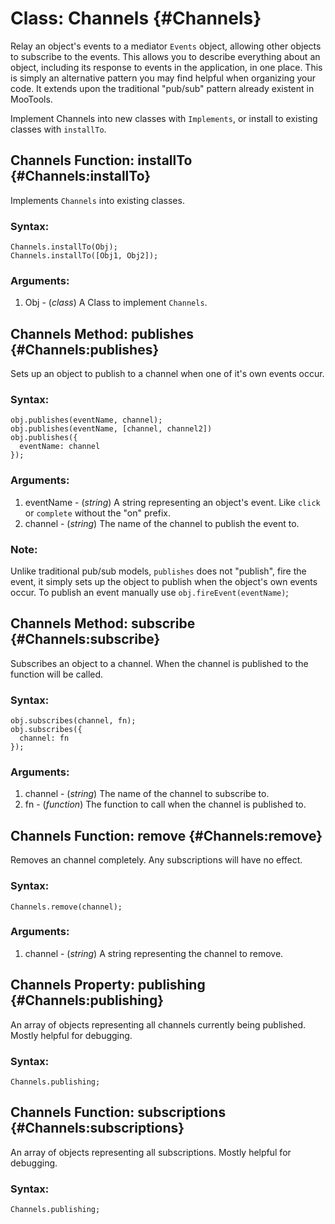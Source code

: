 Class: Channels {#Channels}
===========================

Relay an object's events to a mediator `Events` object, allowing other objects to subscribe to the events. This allows you to describe everything about an object, including its response to events in the application, in one place.  This is simply an alternative pattern you may find helpful when organizing your code.  It extends upon the traditional "pub/sub" pattern already existent in MooTools.

Implement Channels into new classes with `Implements`, or install to existing classes with `installTo`.

Channels Function: installTo {#Channels:installTo}
--------------------------------------------------

Implements `Channels` into existing classes.

### Syntax:

	Channels.installTo(Obj);
	Channels.installTo([Obj1, Obj2]);

### Arguments:

1. Obj - (*class*) A Class to implement `Channels`.


Channels Method: publishes {#Channels:publishes}
------------------------------------------------

Sets up an object to publish to a channel when one of it's own events occur.

### Syntax:

	obj.publishes(eventName, channel);
	obj.publishes(eventName, [channel, channel2])
	obj.publishes({
	  eventName: channel
	});

### Arguments:

1. eventName - (*string*) A string representing an object's event.  Like `click` or `complete` without the "on" prefix.
2. channel - (*string*) The name of the channel to publish the event to.

### Note:

Unlike traditional pub/sub models, `publishes` does not "publish", fire the event, it simply sets up the object to publish when the object's own events occur.  To publish an event manually use `obj.fireEvent(eventName)`;


Channels Method: subscribe {#Channels:subscribe}
------------------------------------------------

Subscribes an object to a channel.  When the channel is published to the function will be called.

### Syntax:

	obj.subscribes(channel, fn);
	obj.subscribes({
	  channel: fn
	});

### Arguments:

1. channel - (*string*) The name of the channel to subscribe to.
2. fn - (*function*) The function to call when the channel is published to.


Channels Function: remove {#Channels:remove}
--------------------------------------------------

Removes an channel completely.  Any subscriptions will have no effect.

### Syntax:

	Channels.remove(channel);

### Arguments:

1. channel - (*string*) A string representing the channel to remove.



Channels Property: publishing {#Channels:publishing}
----------------------------------------------------

An array of objects representing all channels currently being published. Mostly helpful for debugging.

### Syntax:

	Channels.publishing;


Channels Function: subscriptions {#Channels:subscriptions}
----------------------------------------------------------

An array of objects representing all subscriptions.  Mostly helpful for debugging.

### Syntax:

	Channels.publishing;

